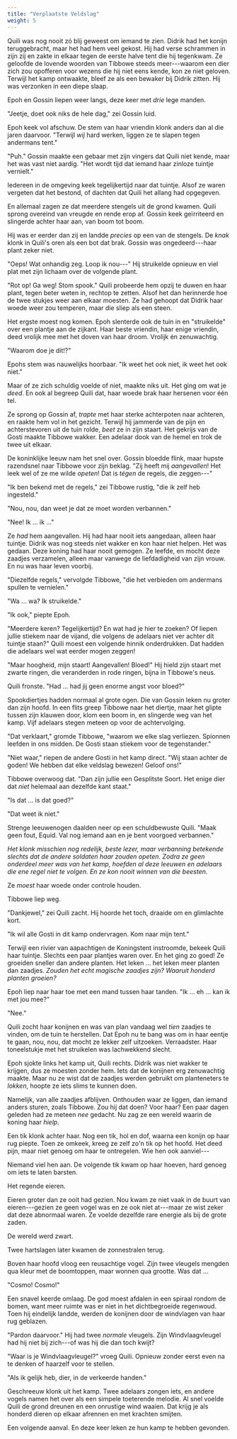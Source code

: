 ```yaml
---
title: "Verplaatste Veldslag"
weight: 5
---
```


Quili was nog nooit zó blij geweest om iemand te zien. Didrik had het konijn teruggebracht, maar het had hem veel gekost. Hij had verse schrammen in zijn zij en zakte in elkaar tegen de eerste halve tent die hij tegenkwam. Ze geloofde de lovende woorden van Tibbowe steeds meer---waarom een dier zich zou opofferen voor wezens die hij niet eens kende, kon ze niet geloven. Terwijl het kamp ontwaakte, bleef ze als een bewaker bij Didrik zitten. Hij was verzonken in een diepe slaap.

Epoh en Gossin liepen weer langs, deze keer met _drie_ lege manden.

"Jeetje, doet ook niks de hele dag," zei Gossin luid.

Epoh keek vol afschuw. De stem van haar vriendin klonk anders dan al die jaren daarvoor. "Terwijl _wij_ hard werken, liggen ze te slapen tegen andermans tent."

"Puh." Gossin maakte een gebaar met zijn vingers dat Quili niet kende, maar het was vast niet aardig. "Het wordt tijd dat iemand haar zinloze tuintje vernielt."

Iedereen in de omgeving keek tegelijkertijd naar dat tuintje. Alsof ze waren vergeten dat het bestond, of dachten dat Quili het allang had opgegeven.

En allemaal zagen ze dat meerdere stengels uit de grond kwamen. Quili sprong overeind van vreugde en rende erop af. Gossin keek geïrriteerd en slingerde achter haar aan, van boom tot boom.

Hij was er eerder dan zij en landde _precies_ op een van de stengels. De _knak_ klonk in Quili's oren als een bot dat brak. Gossin was ongedeerd---haar plant zeker niet. 

"Oeps! Wat onhandig zeg. Loop ik nou---" Hij struikelde opnieuw en viel plat met zijn lichaam over de volgende plant.

"Rot op! Ga weg! Stom spook." Quili probeerde hem opzij te duwen en haar plant, tegen beter weten in, rechtop te zetten. Alsof het dan herinnerde hoe de twee stukjes weer aan elkaar moesten. Ze had gehoopt dat Didrik haar woede weer zou temperen, maar die sliep als een steen.

Het ergste moest nog komen. Epoh slenterde ook de tuin in en "struikelde" over een plantje aan de zijkant. Haar beste vriendin, haar enige vriendin, deed vrolijk mee met het doven van haar droom. Vrolijk én zenuwachtig.

"Waarom doe je dit!?"

Epohs stem was nauwelijks hoorbaar. "Ik weet het ook niet, ik weet het ook niet."

Maar of ze zich schuldig voelde of niet, maakte niks uit. Het ging om wat je _deed_. En ook al begreep Quili dat, haar woede brak haar hersenen voor één tel.

Ze sprong op Gossin af, _trapte_ met haar sterke achterpoten naar achteren, en raakte hem vol in het gezicht. Terwijl hij jammerde van de pijn en achterstevoren uit de tuin rolde, _beet_ ze in zijn staart. Het gekrijs van de Gosti maakte Tibbowe wakker. Een adelaar dook van de hemel en trok de twee uit elkaar.

De koninklijke leeuw nam het snel over. Gossin bloedde flink, maar hupste razendsnel naar Tibbowe voor zijn beklag. "Zij heeft mij _aangevallen_! Het leek wel of ze me wilde _opeten_! Dat is _tégen_ de regels, die zeggen---"

"Ik ben bekend met de regels," zei Tibbowe rustig, "die ik zelf heb ingesteld."

"Nou, nou, dan weet je dat ze moet worden verbannen."

"Nee! Ik ... ik ..." 

Ze _had_ hem aangevallen. Hij had haar nooit iets aangedaan, alleen haar tuintje. Didrik was nog steeds niet wakker en kon haar niet helpen. Het was gedaan. Deze koning had haar nooit gemogen. Ze leefde, en mocht deze zaadjes verzamelen, alleen maar vanwege de liefdadigheid van zijn vrouw. En nu was haar leven voorbij.

"Diezelfde regels," vervolgde Tibbowe, "die het verbieden om andermans spullen te vernielen."

"Wa ... wa? Ik struikelde."

"Ik ook," piepte Epoh.

"Meerdere keren? Tegelijkertijd? En wat had je hier te zoeken? Of liepen jullie stiekem naar de vijand, die volgens de adelaars niet ver achter dit tuintje staan?" Quili moest een volgende hinnik onderdrukken. Dat hadden die adelaars wel wat eerder mogen zeggen!

"Maar hoogheid, mijn staart! Aangevallen! Bloed!" Hij hield zijn staart met zwarte ringen, die veranderden in rode ringen, bijna in Tibbowe's neus. 

Quili fronste. "Had ... had jij geen enorme angst voor bloed?"

Spookdiertjes hadden normaal al grote ogen. Die van Gossin leken nu groter dan zijn hoofd. In een flits greep Tibbowe naar het diertje, maar het glipte tussen zijn klauwen door, klom een boom in, en slingerde weg van het kamp. Vijf adelaars stegen meteen op voor de achtervolging.

"Dat verklaart," gromde Tibbowe, "waarom we elke slag verliezen. Spionnen leefden in ons midden. De Gosti staan stiekem voor de tegenstander."

"Niet waar," riepen de andere Gosti in het kamp direct. "Wij staan achter de goden! We hebben dat elke veldslag bewezen! Geloof ons!"

Tibbowe overwoog dat. "Dan zijn jullie een Gesplitste Soort. Het enige dier dat _niet_ helemaal aan dezelfde kant staat."

"Is dat ... is dat goed?"

"Dat weet ik niet." 

Strenge leeuwenogen daalden neer op een schuldbewuste Quili. "Maak geen fout, Equid. Val nog iemand aan en je bent voorgoed verbannen."

_Het klonk misschien nog redelijk, beste lezer, maar verbanning betekende slechts dat de andere soldaten haar zouden opeten. Zodra ze geen onderdeel meer was van het kamp, hoefden al deze leeuwen en adelaars die ene regel niet te volgen. En ze kon nooit winnen van die beesten._

Ze _moest_ haar woede onder controle houden.

Tibbowe liep weg. 

"Dankjewel," zei Quili zacht. Hij hoorde het toch, draaide om en glimlachte kort.

"Ik wil alle Gosti in dit kamp ondervragen. Kom naar mijn tent."

Terwijl een rivier van aapachtigen de Koningstent instroomde, bekeek Quili haar tuintje. Slechts een paar plantjes waren over. En het ging zo goed! Ze groeiden sneller dan andere planten. Het leken ... het leken meer planten dan zaadjes. _Zouden het echt magische zaadjes zijn? Waaruit honderd planten groeien?_

Epoh liep naar haar toe met een mand tussen haar tanden. "Ik ... eh ... kan ik met jou mee?"

"Nee."

Quili zocht haar konijnen en was van plan vandaag wel _tien_ zaadjes te vinden, om de tuin te herstellen. Dat Epoh nu te bang was om in haar eentje te gaan, nou, nou, dat mocht ze lekker zelf uitzoeken. Verraadster. Haar toneelstukje met het struikelen was lachwekkend slecht.

Epoh sjokte links het kamp uit, Quili rechts. Didrik was niet wakker te krijgen, dus ze moesten zonder hem. Iets dat de konijnen erg zenuwachtig maakte. Maar nu ze wist dat de zaadjes werden gebruikt om planteneters te _lokken_, hoopte ze iets slims te kunnen doen. 

Namelijk, van alle zaadjes afblijven. Onthouden waar ze liggen, dan iemand anders sturen, zoals Tibbowe. Zou hij dat doen? Voor haar? Een paar dagen geleden had ze meteen _nee_ gedacht. Nu zag ze een wereld waarin de koning haar _hielp_.

Een tik klonk achter haar. Nog een tik, hol en dof, waarna een konijn op haar rug piepte. Toen ze omkeek, kreeg ze zelf zo'n tik op het hoofd. Het deed pijn, maar niet genoeg om haar te ontregelen. Wie hen ook aanviel---

Niemand viel hen aan. De volgende tik kwam op haar hoeven, hard genoeg om iets te laten barsten.

Het regende eieren.

Eieren groter dan ze ooit had gezien. Nou kwam ze niet vaak in de buurt van eieren---gezien ze geen vogel was en ze ook niet at---maar ze wist zeker dat deze abnormaal waren. Ze voelde dezelfde rare energie als bij de grote zaden.

De wereld werd zwart.

Twee hartslagen later kwamen de zonnestralen terug. 

Boven haar hoofd vloog een reusachtige vogel. Zijn twee vleugels mengden qua kleur met de boomtoppen, maar wonnen qua grootte. Was dat ...

"Cosmo! Cosmo!" 

Een snavel keerde omlaag. De god moest afdalen in een spiraal rondom de bomen, want meer ruimte was er niet in het dichtbegroeide regenwoud. Toen hij eindelijk landde, werden de konijnen door de windvlagen van haar rug geblazen.

"Pardon daarvoor." Hij had twee _normale_ vleugels. Zijn Windvlaagvleugel had hij niet bij zich---of was hij die dan toch kwijt?

"Waar is je Windvlaagvleugel?" vroeg Quili. Opnieuw zonder eerst even na te denken of haarzelf voor te stellen.

"Als ik gelijk heb, dier, in de verkeerde handen."

Geschreeuw klonk uit het kamp. Twee adelaars zongen iets, en andere vogels namen het over als een simpele toeterende melodie. Al snel voelde Quili de grond dreunen en een onrustige wind waaien. Dat krijg je als honderd dieren op elkaar afrennen en met krachten smijten.

Een volgende aanval. En deze keer leken ze hun kamp te hebben gevonden.